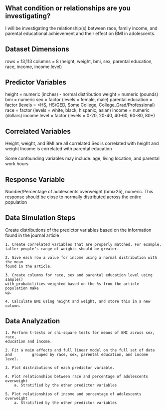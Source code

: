 ## What condition or relationships are you investigating?

I will be investigating the relationship(s) between race, family income, and parental educational achievement and their effect on BMI in adolescents.

## Dataset Dimensions
rows = 13,113
columns = 8 (height, weight, bmi, sex, parental education, race, income, income.level)

## Predictor Variables
height = numeric (inches) - normal distribution
weight = numeric (pounds)
bmi = numeric
sex = factor (levels = female, male)
parental education = factor (levels = <HS, HS/GED, Some College, College_Grad/Professional)
race = factor (levels = white, black, hispanic, asian)
income = numeric (dollars)
income.level = factor (levels = 0-20, 20-40, 40-60, 60-80, 80+)

## Correlated Variables

Height, weight, and BMI are all correlated
Sex is correlated with height and weight
Income is correlated with parental education

Some confounding variables may include: age, living location, and parental work hours

## Response Variable

Number/Percentage of adolescents overweight (bmi>25), numeric.
This response should be close to normally distributed across the entire population

## Data Simulation Steps

Create distributions of the predictor variables based on the information 	found in the journal article
	
	1. Create correlated variables that are properly matched. For example, 
	taller people’s range of weights should be greater.
		
	2. Give each row a value for income using a normal distribution with the mean 
	found in the article.
		
	3. Create columns for race, sex and parental education level using sample() 
	with probabilities weighted based on the %s from the article population make 
	up.

	4. Calculate BMI using height and weight, and store this in a new column. 

## Data Analyzation	

	1. Perform t-tests or chi-square tests for means of BMI across sex, race, 
	education and income.

	2. Fit a main effects and full linear model on the full set of data and 		grouped by race, sex, parental education, and income level.

	3. Plot distributions of each predictor variable.

	4. Plot relationships between race and percentage of adolescents overweight
		a. Stratified by the other predictor variables

	5. Plot relationships of income and percentage of adolescents overweight
		a. Stratified by the other predictor variables

